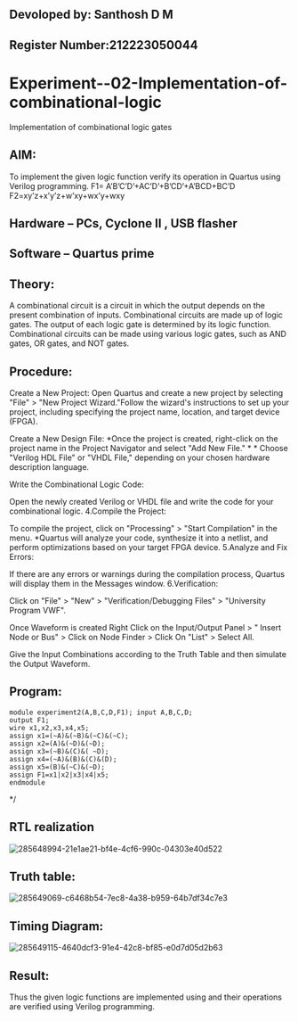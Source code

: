 ## Devoloped by: Santhosh D M
## Register Number:212223050044
# Experiment--02-Implementation-of-combinational-logic
Implementation of combinational logic gates
 
## AIM:
To implement the given logic function verify its operation in Quartus using Verilog programming.
 F1= A’B’C’D’+AC’D’+B’CD’+A’BCD+BC’D
F2=xy’z+x’y’z+w’xy+wx’y+wxy
 
 
 



## Hardware – PCs, Cyclone II , USB flasher
## Software – Quartus prime

## Theory:
A combinational circuit is a circuit in which the output depends on the present combination of inputs. Combinational circuits are made up of logic gates. The output of each logic gate is determined by its logic function. Combinational circuits can be made using various logic gates, such as AND gates, OR gates, and NOT gates.
## Procedure:
Create a New Project: Open Quartus and create a new project by selecting "File" > "New Project Wizard."Follow the wizard's instructions to set up your project, including specifying the project name, location, and target device (FPGA).

Create a New Design File: *Once the project is created, right-click on the project name in the Project Navigator and select "Add New File." * * Choose "Verilog HDL File" or "VHDL File," depending on your chosen hardware description language.

Write the Combinational Logic Code:

Open the newly created Verilog or VHDL file and write the code for your combinational logic.
4.Compile the Project:

To compile the project, click on "Processing" > "Start Compilation" in the menu. *Quartus will analyze your code, synthesize it into a netlist, and perform optimizations based on your target FPGA device.
5.Analyze and Fix Errors:

If there are any errors or warnings during the compilation process, Quartus will display them in the Messages window.
6.Verification:

Click on "File" > "New" > "Verification/Debugging Files" > "University Program VWF".

Once Waveform is created Right Click on the Input/Output Panel > " Insert Node or Bus" > Click on Node Finder > Click On "List" > Select All.

Give the Input Combinations according to the Truth Table and then simulate the Output Waveform.
## Program:
```
module experiment2(A,B,C,D,F1); input A,B,C,D;
output F1;
wire x1,x2,x3,x4,x5;
assign x1=(~A)&(~B)&(~C)&(~C);
assign x2=(A)&(~D)&(~D);
assign x3=(~B)&(C)&( ~D);
assign x4=(~A)&(B)&(C)&(D);
assign x5=(B)&(~C)&(~D);
assign F1=x1|x2|x3|x4|x5;
endmodule

```
*/
## RTL realization
![285648994-21e1ae21-bf4e-4cf6-990c-04303e40d522](https://github.com/Sandy-56/Experiment--02-Implementation-of-combinational-logic-/assets/152118022/3e6d4f0d-39b6-44a1-85a7-e82c3ae7e5a0)

## Truth table:
![285649069-c6468b54-7ec8-4a38-b959-64b7df34c7e3](https://github.com/Sandy-56/Experiment--02-Implementation-of-combinational-logic-/assets/152118022/aaf5cd92-50fb-4203-a799-1c34567170c0)



## Timing Diagram:
![285649115-4640dcf3-91e4-42c8-bf85-e0d7d05d2b63](https://github.com/Sandy-56/Experiment--02-Implementation-of-combinational-logic-/assets/152118022/8df623fc-6b40-40f2-93da-307d6dc8a976)

## Result:
Thus the given logic functions are implemented using  and their operations are verified using Verilog programming.
